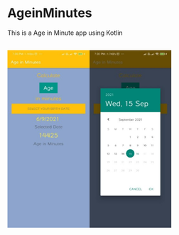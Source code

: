 # AgeinMinutes
This is a Age in Minute app using Kotlin 
<br>
<br>
<div style=" display:flex">
  <img src="https://github.com/Virendra-khorwal/AgeinMinutes/blob/master/1.jpeg" height=400px >
  <img src="https://github.com/Virendra-khorwal/AgeinMinutes/blob/master/2.jpeg" height=400px ">
</div

